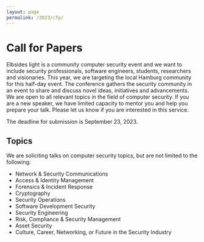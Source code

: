 ```yaml
---
layout: page
permalink: /2023/cfp/
---
```


# Call for Papers

Elbsides light is a community computer security event and we want to include security professionals, software engineers, students, researchers and visionaries. This year, we are targeting the local Hamburg community for this half-day event. The conference gathers the security community in an event to share and discuss novel ideas, initiatives and advancements. We are open to all relevant topics in the field of computer security. If you are a new speaker, we have limited capacity to mentor you and help you prepare your talk. Please let us know if you are interested in this service.

The deadline for submission is September 23, 2023.

## Topics

We are soliciting talks on computer security topics, but are not limited to the following:

* Network & Security Communications
* Access & Identity Management
* Forensics & Incident Response
* Cryptography
* Security Operations
* Software Development Security
* Security Engineering
* Risk, Compliance & Security Management
* Asset Security
* Culture, Career, Networking, or Future in the Security Industry
